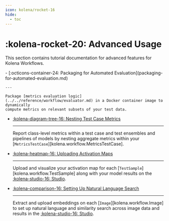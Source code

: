 ```yaml
---
icon: kolena/rocket-16
hide:
  - toc
---
```


# :kolena-rocket-20: Advanced Usage

This section contains tutorial documentation for advanced features for Kolena Workflows.

<div class="grid cards" markdown>
- [:octicons-container-24: Packaging for Automated Evaluation](packaging-for-automated-evaluation.md)

    ---

    Package [metrics evaluation logic](../../reference/workflow/evaluator.md) in a Docker container image to dynamically
    compute metrics on relevant subsets of your test data.

- [:kolena-diagram-tree-16: Nesting Test Case Metrics](nesting-test-case-metrics.md)

    ---

    Report class-level metrics within a test case and test ensembles and pipelines of models by nesting aggregate
    metrics within your [`MetricsTestCase`][kolena.workflow.MetricsTestCase].

- [:kolena-heatmap-16: Uploading Activation Maps](uploading-activation-maps.md)

    ---

    Upload and visualize your activation map for each [`TestSample`][kolena.workflow.TestSample] along with your model
    results on the [<nobr>:kolena-studio-16: Studio</nobr>](https://app.kolena.com/redirect/studio).

- [:kolena-comparison-16: Setting Up Natural Language Search](set-up-natural-language-search.md)

    ---

    Extract and upload embeddings on each [`Image`][kolena.workflow.Image]
    to set up natural language and similarity search across image data and
    results in the [<nobr>:kolena-studio-16: Studio</nobr>](https://app.kolena.com/redirect/studio).

</div>
